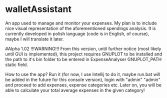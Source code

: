 # walletAssistant
An app used to manage and monitor your expenses. My plan is to include nice visual representation of the aforementioned spendings analysis. 
It is currently developed in polish language (code is in English, of course), maybe I will translate it later.

#Alpha 1.02
!!!WARNING!!!
From this version, until further notice (most likely until GUI is implemented), this project requires GNUPLOT to be installed and the path to it's bin folder to be entered 
in ExpenseAnalyser GNUPLOT_PATH static field.

How to use the app?
Run it (for now, I use Intellij to do it, maybe run.bat will be added in the future for this console version), login with "admin" "admin" and proceed to add expenses, expense categories etc. Later on, you will be able to calculate your total average expenses in the given category!
